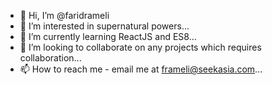 - 👋 Hi, I’m @faridrameli
- 👀 I’m interested in supernatural powers...
- 🌱 I’m currently learning ReactJS and ES8...
- 💞️ I’m looking to collaborate on any projects which requires collaboration...
- 📫 How to reach me - email me at frameli@seekasia.com...

<!---
faridrameli/faridrameli is a ✨ special ✨ repository because its `README.md` (this file) appears on your GitHub profile.
You can click the Preview link to take a look at your changes.
--->
